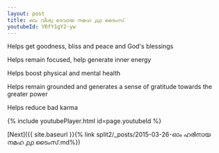 ```yaml
---
layout: post
title: ഓം വിശ്വ ദേവായ നമഹ ൧൧ ടൈംസ്
youtubeId: YRfY1gY2-yw
---
```

 
 
Helps get goodness, bliss and peace and God's blessings
 
Helps remain focused, help generate inner energy 
 
Helps boost physical and mental health 
 
Helps remain grounded and generates a sense of gratitude towards the greater power 
 
Helps reduce bad karma
 
 
 
 


{% include youtubePlayer.html id=page.youtubeId %}
 
[Next]({{ site.baseurl }}{% link  split2/_posts/2015-03-26-ഓം ഹരിനായ നമഹ ൧൧ ടൈംസ്.md%})
 
